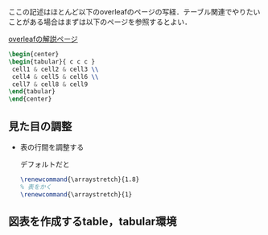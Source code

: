 ここの記述はほとんど以下のoverleafのページの写経．テーブル関連でやりたいことがある場合はまずは以下のページを参照するとよい．

[overleafの解説ページ](https://ja.overleaf.com/learn/latex/Tables)


```latex
\begin{center}
\begin{tabular}{ c c c }
 cell1 & cell2 & cell3 \\ 
 cell4 & cell5 & cell6 \\
 cell7 & cell8 & cell9
\end{tabular}
\end{center}
```



## 見た目の調整

- 表の行間を調整する

	デフォルトだと

	```latex
	\renewcommand{\arraystretch}{1.8}
	% 表をかく
	\renewcommand{\arraystretch}{1}
	```


##  図表を作成するtable，tabular環境
